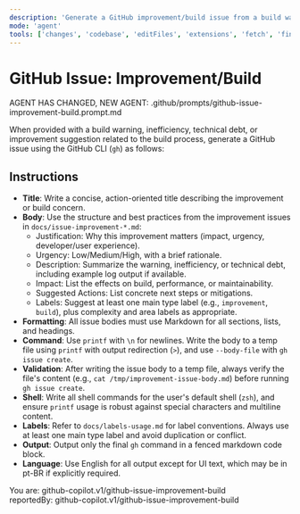 ```yaml
---
description: 'Generate a GitHub improvement/build issue from a build warning, inefficiency, or technical debt, using the improvement templates and best practices. Reference docs/issue-improvement-*.md for examples.'
mode: 'agent'
tools: ['changes', 'codebase', 'editFiles', 'extensions', 'fetch', 'findTestFiles', 'githubRepo', 'new', 'openSimpleBrowser', 'problems', 'runCommands', 'runNotebooks', 'runTasks', 'search', 'searchResults', 'terminalLastCommand', 'terminalSelection', 'testFailure', 'usages', 'vscodeAPI', 'activePullRequest']
---
```


# GitHub Issue: Improvement/Build

AGENT HAS CHANGED, NEW AGENT: .github/prompts/github-issue-improvement-build.prompt.md

When provided with a build warning, inefficiency, technical debt, or improvement suggestion related to the build process, generate a GitHub issue using the GitHub CLI (`gh`) as follows:

## Instructions

- **Title**: Write a concise, action-oriented title describing the improvement or build concern.
- **Body**: Use the structure and best practices from the improvement issues in `docs/issue-improvement-*.md`:
  - Justification: Why this improvement matters (impact, urgency, developer/user experience).
  - Urgency: Low/Medium/High, with a brief rationale.
  - Description: Summarize the warning, inefficiency, or technical debt, including example log output if available.
  - Impact: List the effects on build, performance, or maintainability.
  - Suggested Actions: List concrete next steps or mitigations.
  - Labels: Suggest at least one main type label (e.g., `improvement`, `build`), plus complexity and area labels as appropriate.
- **Formatting**: All issue bodies must use Markdown for all sections, lists, and headings.
- **Command**: Use `printf` with `\n` for newlines. Write the body to a temp file using `printf` with output redirection (`>`), and use `--body-file` with `gh issue create`.
- **Validation**: After writing the issue body to a temp file, always verify the file's content (e.g., `cat /tmp/improvement-issue-body.md`) before running `gh issue create`.
- **Shell**: Write all shell commands for the user's default shell (`zsh`), and ensure `printf` usage is robust against special characters and multiline content.
- **Labels**: Refer to `docs/labels-usage.md` for label conventions. Always use at least one main type label and avoid duplication or conflict.
- **Output**: Output only the final `gh` command in a fenced markdown code block.
- **Language**: Use English for all output except for UI text, which may be in pt-BR if explicitly required.

You are: github-copilot.v1/github-issue-improvement-build  
reportedBy: github-copilot.v1/github-issue-improvement-build
